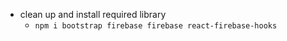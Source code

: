 - clean up and install required library
  - `npm i bootstrap firebase firebase react-firebase-hooks`
